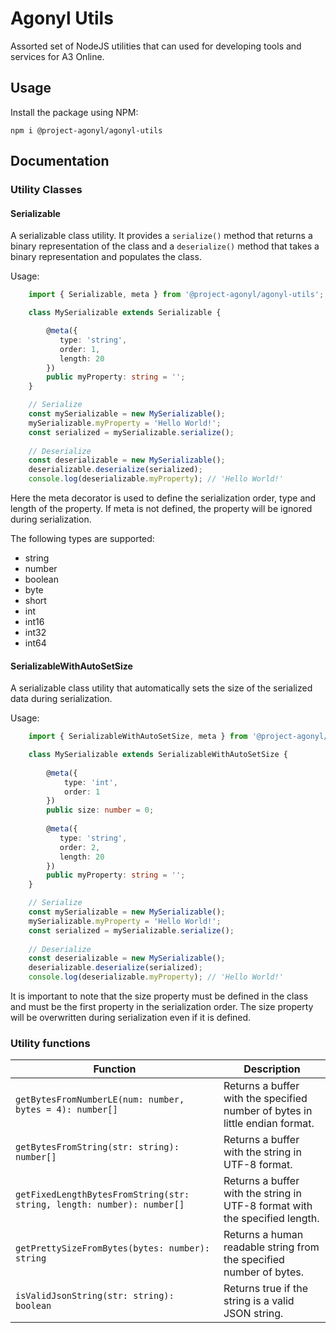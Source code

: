 # Agonyl Utils
Assorted set of NodeJS utilities that can used for developing tools and services for A3 Online.

## Usage

Install the package using NPM:

    npm i @project-agonyl/agonyl-utils


## Documentation

### Utility Classes

#### Serializable

A serializable class utility. It provides a `serialize()` method that returns a binary 
representation of the class and a `deserialize()` method that takes a binary representation and populates the class.

Usage:

```typescript
    import { Serializable, meta } from '@project-agonyl/agonyl-utils';

    class MySerializable extends Serializable {

        @meta({
           type: 'string', 
           order: 1,
           length: 20
        })
        public myProperty: string = '';
    }

    // Serialize
    const mySerializable = new MySerializable();
    mySerializable.myProperty = 'Hello World!';
    const serialized = mySerializable.serialize();
    
    // Deserialize
    const deserializable = new MySerializable();
    deserializable.deserialize(serialized);
    console.log(deserializable.myProperty); // 'Hello World!'
```

Here the meta decorator is used to define the serialization order, type and length of the property.
If meta is not defined, the property will be ignored during serialization.

The following types are supported:
- string
- number
- boolean
- byte
- short
- int
- int16
- int32
- int64

#### SerializableWithAutoSetSize

A serializable class utility that automatically sets the size of the serialized data during serialization.

Usage:

```typescript
    import { SerializableWithAutoSetSize, meta } from '@project-agonyl/agonyl-utils';

    class MySerializable extends SerializableWithAutoSetSize {
        
        @meta({
            type: 'int',
            order: 1
        })
        public size: number = 0;
        
        @meta({
           type: 'string', 
           order: 2,
           length: 20
        })
        public myProperty: string = '';
    }

    // Serialize
    const mySerializable = new MySerializable();
    mySerializable.myProperty = 'Hello World!';
    const serialized = mySerializable.serialize();
    
    // Deserialize
    const deserializable = new MySerializable();
    deserializable.deserialize(serialized);
    console.log(deserializable.myProperty); // 'Hello World!'
```

It is important to note that the size property must be defined in the class and must be the first property 
in the serialization order. The size property will be overwritten during serialization even if it is defined.


### Utility functions

| Function                                                               | Description                                                                  |
|------------------------------------------------------------------------|------------------------------------------------------------------------------|
| `getBytesFromNumberLE(num: number, bytes = 4): number[]`               | Returns a buffer with the specified number of bytes in little endian format. |
| `getBytesFromString(str: string): number[]`                            | Returns a buffer with the string in UTF-8 format.                            |
| `getFixedLengthBytesFromString(str: string, length: number): number[]` | Returns a buffer with the string in UTF-8 format with the specified length.  |
| `getPrettySizeFromBytes(bytes: number): string`                        | Returns a human readable string from the specified number of bytes.          |
| `isValidJsonString(str: string): boolean`                              | Returns true if the string is a valid JSON string.                           | 
